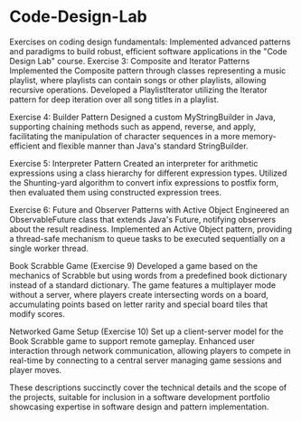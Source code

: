 # Code-Design-Lab
Exercises on coding design fundamentals: Implemented advanced patterns and paradigms to build robust, efficient software applications in the "Code Design Lab" course.
Exercise 3: Composite and Iterator Patterns
Implemented the Composite pattern through classes representing a music playlist, where playlists can contain songs or other playlists, allowing recursive operations. Developed a PlaylistIterator utilizing the Iterator pattern for deep iteration over all song titles in a playlist.

Exercise 4: Builder Pattern
Designed a custom MyStringBuilder in Java, supporting chaining methods such as append, reverse, and apply, facilitating the manipulation of character sequences in a more memory-efficient and flexible manner than Java's standard StringBuilder.

Exercise 5: Interpreter Pattern
Created an interpreter for arithmetic expressions using a class hierarchy for different expression types. Utilized the Shunting-yard algorithm to convert infix expressions to postfix form, then evaluated them using constructed expression trees.

Exercise 6: Future and Observer Patterns with Active Object
Engineered an ObservableFuture class that extends Java's Future, notifying observers about the result readiness. Implemented an Active Object pattern, providing a thread-safe mechanism to queue tasks to be executed sequentially on a single worker thread.

Book Scrabble Game (Exercise 9)
Developed a game based on the mechanics of Scrabble but using words from a predefined book dictionary instead of a standard dictionary. The game features a multiplayer mode without a server, where players create intersecting words on a board, accumulating points based on letter rarity and special board tiles that modify scores.

Networked Game Setup (Exercise 10)
Set up a client-server model for the Book Scrabble game to support remote gameplay. Enhanced user interaction through network communication, allowing players to compete in real-time by connecting to a central server managing game sessions and player moves.

These descriptions succinctly cover the technical details and the scope of the projects, suitable for inclusion in a software development portfolio showcasing expertise in software design and pattern implementation.
